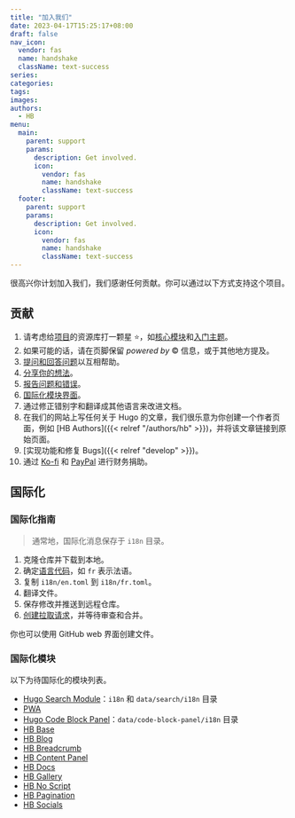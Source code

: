 ```yaml
---
title: "加入我们"
date: 2023-04-17T15:25:17+08:00
draft: false
nav_icon:
  vendor: fas
  name: handshake
  className: text-success
series:
categories:
tags:
images:
authors:
  - HB
menu:
  main:
    parent: support
    params:
      description: Get involved.
      icon:
        vendor: fas
        name: handshake
        className: text-success
  footer:
    parent: support
    params:
      description: Get involved.
      icon:
        vendor: fas
        name: handshake
        className: text-success
---
```


很高兴你计划加入我们，我们感谢任何贡献。你可以通过以下方式支持这个项目。

<!--more-->

## 贡献

1. 请考虑给[项目](https://github.com/hbstack)的资源库打一颗星 :star:，如[核心模块](https://github.com/hbstack/hb)和[入门主题](https://github.com/hbstack/theme)。
2. 如果可能的话，请在页脚保留 _powered by_ :copyright: 信息，或于其他地方提及。
3. [提问和回答问题](https://github.com/orgs/hbstack/discussions/)以互相帮助。
4. [分享你的想法](https://github.com/orgs/hbstack/discussions/new?category=ideas)。
5. [报告问题和错误](https://github.com/orgs/hbstack/discussions/new?category=issues-and-bugs)。
6. [国际化模块界面](#国际化)。
7. 通过修正错别字和翻译成其他语言来改进文档。
8. 在我们的网站上写任何关于 Hugo 的文章，我们很乐意为你创建一个作者页面，例如 [HB Authors]({{< relref "/authors/hb" >}})，并将该文章链接到原始页面。
9. [实现功能和修复 Bugs]({{< relref "develop" >}})。
10. 通过 [Ko-fi](https://ko-fi.com/razonyang) 和 [PayPal](https://www.paypal.com/paypalme/razonyang) 进行财务捐助。

## 国际化

### 国际化指南

> 通常地，国际化消息保存于 `i18n` 目录。

1. 克隆仓库并下载到本地。
1. 确定[语言代码](https://en.wikipedia.org/wiki/List_of_ISO_639-1_codes)，如 `fr` 表示法语。
1. 复制 `i18n/en.toml` 到 `i18n/fr.toml`。
1. 翻译文件。
1. 保存修改并推送到远程仓库。
1. [创建拉取请求](https://docs.github.com/zh/pull-requests/collaborating-with-pull-requests/proposing-changes-to-your-work-with-pull-requests/creating-a-pull-request-from-a-fork)，并等待审查和合并。

你也可以使用 GitHub web 界面创建文件。

### 国际化模块

以下为待国际化的模块列表。

- [Hugo Search Module](https://github.com/hugomods/search)：`i18n` 和 `data/search/i18n` 目录
- [PWA](https://github.com/hugomods/pwa)
- [Hugo Code Block Panel](https://github.com/hugomods/code-block-panel)：`data/code-block-panel/i18n` 目录
- [HB Base](https://github.com/hbstack/base)
- [HB Blog](https://github.com/hbstack/blog)
- [HB Breadcrumb](https://github.com/hbstack/breadcrumb)
- [HB Content Panel](https://github.com/hbstack/content-panel)
- [HB Docs](https://github.com/hbstack/docs)
- [HB Gallery](https://github.com/hbstack/gallery)
- [HB No Script](https://github.com/hbstack/noscript)
- [HB Pagination](https://github.com/hbstack/pagination)
- [HB Socials](https://github.com/hbstack/socials)
